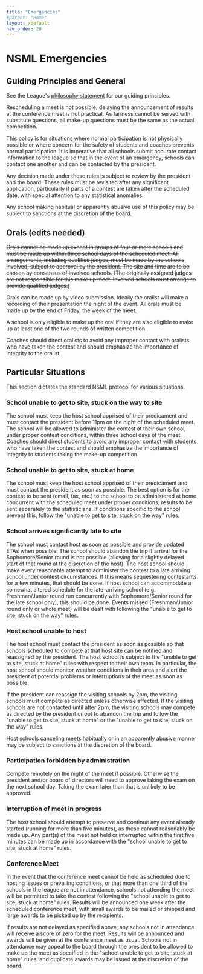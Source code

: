 ```yaml
---
title: "Emergencies"
#parent: "Home"
layout: xdefault
nav_order: 20
---
```


# NSML Emergencies

## Guiding Principles and General

See the League's [philosophy statement](/philosophy) for our
guiding principles.

Rescheduling a meet is not possible; delaying the announcement of
results at the conference meet is not practical.  As fairness cannot
be served with substitute questions, all make-up questions must be the
same as the actual competition.

This policy is for situations where normal participation is not physically
possible or where concern for the safety of students and coaches prevents
normal participation.  It is imperative that all schools submit accurate
contact information to the league so that in the event of an emergency, schools
can contact one another and can be contacted by the president.

Any decision made under these rules is subject to review by the president and
the board.  These rules must be revisited after any significant application,
particularly if parts of a contest are taken after the scheduled date, with
special attention to any statistical anomalies.

Any school making habitual or apparently abusive use of this policy may be
subject to sanctions at the discretion of the board.


## Orals (edits needed)

~~Orals cannot be made up except in groups of four or more schools and must be
made up within three school days of the scheduled meet.  All arrangements,
including qualified judges, must be made by the schools involved, subject to
approval by the president.  The site and time are to be chosen by consensus of
involved schools.  (The originally assigned judges are not responsible for this
make up meet.  Involved schools must arrange to provide qualified
judges.)~~

Orals can be made up by video submission. Ideally the oralist will
make a recording of their presentation the night of the event. All
orals must be made up by the end of Friday, the week of the meet.

A school is only eligible to make up the oral if they are also
eligible to make up at least one of the two rounds of written
competition.

Coaches should direct oralists to avoid any improper contact with
oralists who have taken the contest and should emphasize the
importance of integrity to the oralist.

## Particular Situations

This section dictates the standard NSML protocol for various situations.

### School unable to get to site, stuck on the way to site

The school must keep the host school apprised of their predicament and must
contact the president before 11pm on the night of the scheduled meet.  The
school will be allowed to administer the contest at their own school, under
proper contest conditions, within three school days of the meet.  Coaches
should direct students to avoid any improper contact with students who have
taken the contest and should emphasize the importance of integrity to students
taking the make-up competition.

### School unable to get to site, stuck at home

The school must keep the host school apprised of their predicament and must
contact the president as soon as possible.  The best option is for the contest
to be sent (email, fax, etc.) to the school to be administered at home
concurrent with the scheduled meet under proper conditions, results to be sent
separately to the statisticians.  If conditions specific to the school prevent
this, follow the "unable to get to site, stuck on the way" rules.

### School arrives significantly late to site

The school must contact host as soon as possible and provide updated ETAs when
possible.  The school should abandon the trip if arrival for the
Sophomore/Senior round is not possible (allowing for a slightly delayed start
of that round at the discretion of the host).  The host school should make
every reasonable attempt to administer the contest to a late arriving school
under contest circumstances.  If this means sequestering contestants for a few
minutes, that should be done.  If host school can accommodate a somewhat
altered schedule for the late-arriving school (e.g. Freshman/Junior round run
concurrently with Sophomore/Senior round for the late school only), this should
be done.  Events missed (Freshman/Junior round only or whole meet) will be
dealt with following the "unable to get to site, stuck on the way" rules.

### Host school unable to host

The host school must contact the president as soon as possible so that schools
scheduled to compete at that host site can be notified and reassigned by the
president.  The host school is subject to the "unable to get to site, stuck at
home" rules with respect to their own team.  In particular, the host school
should monitor weather conditions in their area and alert the president of
potential problems or interruptions of the meet as soon as possible.

If the president can reassign the visiting schools by 2pm, the visiting schools
must compete as directed unless otherwise affected.  If the visiting schools
are not contacted until after 2pm, the visiting schools may compete as directed
by the president or opt to abandon the trip and follow the "unable to get to
site, stuck at home" or the "unable to get to site, stuck on the way" rules.

Host schools canceling meets habitually or in an apparently abusive manner may
be subject to sanctions at the discretion of the board.

### Participation forbidden by administration

Compete remotely on the night of the meet if possible.  Otherwise the
president and/or board of directors will need to approve taking the exam
on the next school day. Taking the exam later than that is unlikely to
be approved.

### Interruption of meet in progress

The host school should attempt to preserve and continue any event already
started (running for more than five minutes), as these cannot reasonably be
made up.  Any part(s) of the meet not held or interrupted within the first five
minutes can be made up in accordance with the "school unable to get to site,
stuck at home" rules.

### Conference Meet

In the event that the conference meet cannot be held as scheduled due to
hosting issues or prevailing conditions, or that more than one third of the
schools in the league are not in attendance, schools not attending the meet
will be permitted to take the contest following the "school unable to get to
site, stuck at home" rules.  Results will be announced one week after the
scheduled conference meet, with small awards to be mailed or shipped and large
awards to be picked up by the recipients.

If results are not delayed as specified above, any schools not in attendance
will receive a score of zero for the meet.  Results will be announced and
awards will be given at the conference meet as usual.  Schools not in
attendance may appeal to the board through the president to be allowed to make
up the meet as specified in the "school unable to get to site, stuck at home"
rules, and duplicate awards may be issued at the discretion of the board.
